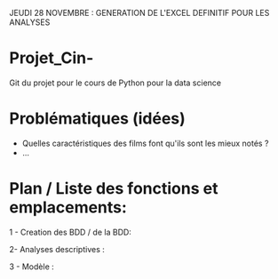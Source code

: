 
JEUDI 28 NOVEMBRE : GENERATION DE L'EXCEL DEFINITIF POUR LES ANALYSES


# Projet_Cin-
Git du projet pour le cours de Python pour la data science




# Problématiques (idées)

- Quelles caractéristiques des films font qu'ils sont les mieux notés ?
- ...

# Plan / Liste des fonctions et emplacements:

1 - Creation des BDD / de la BDD: 





2- Analyses descriptives :





3 - Modèle : 


